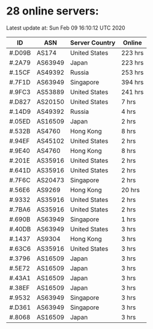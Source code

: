 # 28 online servers:

Latest update at: Sun Feb 09 16:10:12 UTC 2020

| ID | ASN | Server Country | Online |
| -- | --- | -------------- | ------ |
| #.D09B | AS174 | United States | 223 hrs |
| #.2A79 | AS63949 | Japan | 223 hrs |
| #.15CF | AS49392 | Russia | 253 hrs |
| #.7F1D | AS63949 | Singapore | 394 hrs |
| #.9FC3 | AS53889 | United States | 241 hrs |
| #.D827 | AS20150 | United States | 7 hrs |
| #.14D9 | AS49392 | Russia | 4 hrs |
| #.05ED | AS16509 | Japan | 2 hrs |
| #.532B | AS4760 | Hong Kong | 8 hrs |
| #.94EF | AS45102 | United States | 2 hrs |
| #.9E40 | AS4760 | Hong Kong | 8 hrs |
| #.201E | AS35916 | United States | 2 hrs |
| #.641D | AS35916 | United States | 2 hrs |
| #.7F6C | AS20473 | Singapore | 2 hrs |
| #.56E6 | AS9269 | Hong Kong | 20 hrs |
| #.9332 | AS35916 | United States | 2 hrs |
| #.7BA6 | AS35916 | United States | 2 hrs |
| #.690B | AS63949 | Singapore | 1 hrs |
| #.40DB | AS63949 | United States | 3 hrs |
| #.1437 | AS9304 | Hong Kong | 3 hrs |
| #.63C6 | AS35916 | United States | 3 hrs |
| #.3796 | AS16509 | Japan | 3 hrs |
| #.5E72 | AS16509 | Japan | 3 hrs |
| #.43A1 | AS16509 | Japan | 3 hrs |
| #.38EF | AS16509 | Japan | 3 hrs |
| #.9532 | AS63949 | Singapore | 3 hrs |
| #.D361 | AS63949 | Singapore | 3 hrs |
| #.8068 | AS16509 | Japan | 3 hrs |


